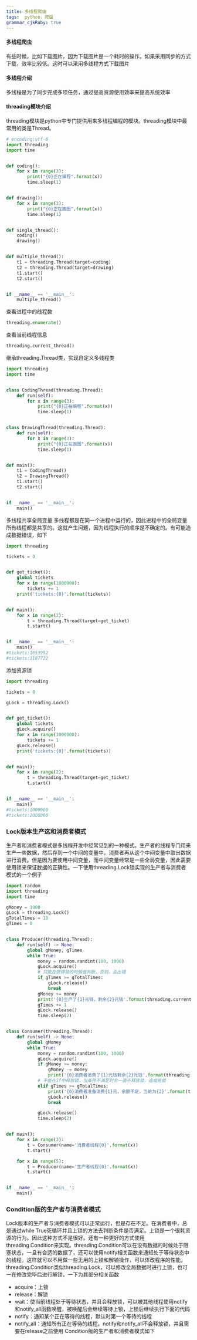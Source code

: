 ```yaml
---
title: 多线程爬虫
tags:  python，爬虫
grammar_cjkRuby: true
---
```



#### 多线程爬虫
有些时候，比如下载图片，因为下载图片是一个耗时的操作。如果采用同步的方式下载，效率比较低。这时可以采用多线程方式下载图片

#### 多线程介绍
多线程是为了同步完成多项任务，通过提高资源使用效率来提高系统效率

#### threading模块介绍
threading模块是python中专门提供用来多线程编程的模块。threading模块中最常用的类是Thread。
```python
# encoding:utf-8
import threading
import time


def coding():
    for x in range(3):
        print("{0}正在编程".format(x))
        time.sleep(1)


def drawing():
    for x in range(3):
        print("{0}正在画图".format(x))
        time.sleep(1)


def single_thread():
    coding()
    drawing()


def multiple_thread():
    t1 = threading.Thread(target=coding)
    t2 = threading.Thread(target=drawing)
    t1.start()
    t2.start()


if __name__ == '__main__':
    multiple_thread()

```
查看进程中的线程数
```python
threading.enumerate()
```
查看当前线程信息
```python
threading.current_thread()
```
继承threading.Thread类，实现自定义多线程类
```python
import threading
import time


class CodingThread(threading.Thread):
    def run(self):
        for x in range(3):
            print("{0}正在编程".format(x))
            time.sleep(1)


class DrawingThread(threading.Thread):
    def run(self):
        for x in range(3):
            print("{0}正在画图".format(x))
            time.sleep(1)


def main():
    t1 = CodingThread()
    t2 = DrawingThread()
    t1.start()
    t2.start()


if __name__ == '__main__':
    main()

```
多线程共享全局变量
多线程都是在同一个进程中运行的，因此进程中的全局变量所有线程都是共享的。这就产生问题，因为线程执行的顺序是不确定的。有可能造成数据错误，如下
```python
import threading

tickets = 0


def get_ticket():
    global tickets
    for x in range(1000000):
        tickets += 1
    print('tickets:{0}'.format(tickets))


def main():
    for x in range(2):
        t = threading.Thread(target=get_ticket)
        t.start()


if __name__ == '__main__':
    main()
#tickets:1053992
#tickets:1187722

```
添加资源锁
```python
import threading

tickets = 0

gLock = threading.Lock()


def get_ticket():
    global tickets
    gLock.acquire()
    for x in range(1000000):
        tickets += 1
    gLock.release()
    print('tickets:{0}'.format(tickets))


def main():
    for x in range(2):
        t = threading.Thread(target=get_ticket)
        t.start()


if __name__ == '__main__':
    main()
#tickets:1000000
#tickets:2000000

```

### Lock版本生产这和消费者模式
生产者和消费者模式是多线程开发中经常见到的一种模式。生产者的线程专门用来生产一些数据，然后存到一个中间的变量中。消费者再从这个中间变量中取出数据进行消费。但是因为要使用中间变量，而中间变量经常是一些全局变量，因此需要使用锁来保证数据的正确性。一下使用threading.Lock锁实现的生产者与消费者模式的一个例子
```python
import random
import threading
import time

gMoney = 1000
gLock = threading.Lock()
gTotalTimes = 10
gTimes = 0


class Producer(threading.Thread):
    def run(self) -> None:
        global gMoney, gTimes
        while True:
            money = random.randint(100, 1000)
            gLock.acquire()
            # 只能在获得锁的时候做判断，否则，会出错
            if gTimes >= gTotalTimes:
                gLock.release()
                break
            gMoney += money
            print('{0}生产了{1}元钱，剩余{2}元钱'.format(threading.current_thread(), money, gMoney))
            gTimes += 1
            gLock.release()
            time.sleep(2)


class Consumer(threading.Thread):
    def run(self) -> None:
        global gMoney
        while True:
            money = random.randint(100, 1000)
            gLock.acquire()
            if gMoney >= money:
                gMoney -= money
                print('{0}消费者消费了{1}元钱剩余{2}元钱'.format(threading.current_thread(), money, gMoney))
            # 不能在if中释放锁，当条件不满足时会一直不释放锁，造成死锁
            elif gTimes >= gTotalTimes:
                print('{0}消费者准备消费{1}元，余额不足，当前为{2}'.format(threading.current_thread(), money, gMoney))
                gLock.release()
                break

            gLock.release()
            time.sleep(2)


def main():
    for x in range(3):
        t = Consumer(name='消费者线程{0}'.format(x))
        t.start()

    for x in range(5):
        t = Producer(name='生产者线程{0}'.format(x))
        t.start()


if __name__ == '__main__':
    main()

```



### Condition版的生产者与消费者模式
Lock版本的生产者与消费者模式可以正常运行，但是存在不足。在消费者中，总是通过while True死循环并且上锁的方法去判断条件是否满足。上锁是一个很耗资源的行为。因此这种方式不是很好。还有一种更好的方式使用threading.Condition来实现。threading.Condition可以在没有数据的时候处于阻塞状态，一旦有合适的数据了，还可以使用notify相关函数来通知处于等待状态中的线程。这样就可以不用做一些无用的上锁和解锁操作，可以体改程序的性能。threading.Condition类似threading.Lock，可以修改全局数据时进行上锁，也可一在修改完毕后进行解锁，一下为其部分相关函数
* acquire：上锁
* release：解锁
* wait：使当前线程处于等待状态，并且会释放锁，可以被其他线程使用notify和notify_all函数唤醒，被唤醒后会继续等待上锁，上锁后继续执行下面的代码
* notify：通知某个正在等待的线程，默认时第一个等待的线程
* notify_all：通知所有正在等待的线程。notify和notify_all不会释放锁，并且需要在release之前使用
Condition版的生产者和消费者模式如下
```python

```